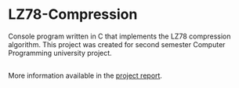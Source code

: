 # LZ78-Compression
Console program written in C that implements the LZ78 compression algorithm. This project was created for second semester Computer Programming university project.

##

More information available in the [project report](./Radosław%20Rzeczkowski_LZ78%20Project%20Report.pdf).
